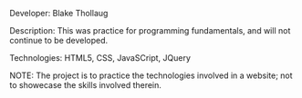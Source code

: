 Developer: Blake Thollaug

Description: This was practice for programming fundamentals, and will not continue to be developed.

Technologies: HTML5, CSS, JavaSCript, JQuery

NOTE: The project is to practice the technologies involved in a website; not to showecase the skills involved therein.
